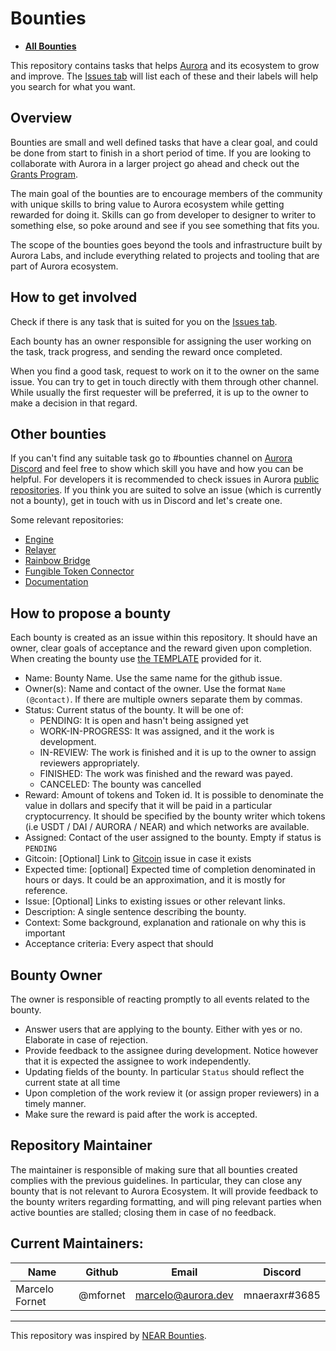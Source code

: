 # Bounties

-   [**All Bounties**](https://github.com/aurora-is-near/bounties/issues)

This repository contains tasks that helps [Aurora](https://aurora.dev/) and its ecosystem to grow and improve. The [Issues tab](https://github.com/aurora-is-near/bounties/issues) will list each of these and their labels will help you search for what you want.

## Overview

Bounties are small and well defined tasks that have a clear goal, and could be done from start to finish in a short period of time. If you are looking to collaborate with Aurora in a larger project go ahead and check out the [Grants Program](https://aurora.dev/grants).

The main goal of the bounties are to encourage members of the community with unique skills to bring value to Aurora ecosystem while getting rewarded for doing it. Skills can go from developer to designer to writer to something else, so poke around and see if you see something that fits you.

The scope of the bounties goes beyond the tools and infrastructure built by Aurora Labs, and include everything related to projects and tooling that are part of Aurora ecosystem.

## How to get involved

Check if there is any task that is suited for you on the [Issues tab](https://github.com/aurora-is-near/bounties/issues).

Each bounty has an owner responsible for assigning the user working on the task, track progress, and sending the reward once completed.

When you find a good task, request to work on it to the owner on the same issue. You can try to get in touch directly with them through other channel. While usually the first requester will be preferred, it is up to the owner to make a decision in that regard.

## Other bounties

If you can't find any suitable task go to #bounties channel on [Aurora Discord](https://discord.gg/dEFJBz8HQV) and feel free to show which skill you have and how you can be helpful. For developers it is recommended to check issues in Aurora [public repositories](https://github.com/aurora-is-near/). If you think you are suited to solve an issue (which is currently not a bounty), get in touch with us in Discord and let's create one.

Some relevant repositories:

-   [Engine](https://github.com/aurora-is-near/aurora-engine)
-   [Relayer](https://github.com/aurora-is-near/aurora-relayer)
-   [Rainbow Bridge](https://github.com/aurora-is-near/rainbow-bridge)
-   [Fungible Token Connector](https://github.com/aurora-is-near/rainbow-token-connector)
-   [Documentation](https://github.com/aurora-is-near/doc.aurora.dev)

## How to propose a bounty

Each bounty is created as an issue within this repository. It should have an owner, clear goals of acceptance and the reward given upon completion. When creating the bounty use [the TEMPLATE](.github/ISSUE_TEMPLATE/bounty.md) provided for it.

-   Name: Bounty Name. Use the same name for the github issue.
-   Owner(s): Name and contact of the owner. Use the format `Name (@contact)`. If there are multiple owners separate them by commas.
-   Status: Current status of the bounty. It will be one of:
    -   PENDING: It is open and hasn't being assigned yet
    -   WORK-IN-PROGRESS: It was assigned, and it the work is development.
    -   IN-REVIEW: The work is finished and it is up to the owner to assign reviewers appropriately.
    -   FINISHED: The work was finished and the reward was payed.
    -   CANCELED: The bounty was cancelled
-   Reward: Amount of tokens and Token id. It is possible to denominate the value in dollars and specify that it will be paid in a particular cryptocurrency. It should be specified by the bounty writer which tokens (i.e USDT / DAI / AURORA / NEAR) and which networks are available.
-   Assigned: Contact of the user assigned to the bounty. Empty if status is `PENDING`
-   Gitcoin: [Optional] Link to [Gitcoin](https://gitcoin.co/explorer) issue in case it exists
-   Expected time: [optional] Expected time of completion denominated in hours or days. It could be an approximation, and it is mostly for reference.
-   Issue: [Optional] Links to existing issues or other relevant links.
-   Description: A single sentence describing the bounty.
-   Context: Some background, explanation and rationale on why this is important
-   Acceptance criteria: Every aspect that should

## Bounty Owner

The owner is responsible of reacting promptly to all events related to the bounty.

-   Answer users that are applying to the bounty. Either with yes or no. Elaborate in case of rejection.
-   Provide feedback to the assignee during development. Notice however that it is expected the assignee to work independently.
-   Updating fields of the bounty. In particular `Status` should reflect the current state at all time
-   Upon completion of the work review it (or assign proper reviewers) in a timely manner.
-   Make sure the reward is paid after the work is accepted.

## Repository Maintainer

The maintainer is responsible of making sure that all bounties created complies with the previous guidelines. In particular, they can close any bounty that is not relevant to Aurora Ecosystem. It will provide feedback to the bounty writers regarding formatting, and will ping relevant parties when active bounties are stalled; closing them in case of no feedback.

## Current Maintainers:

| Name           | Github   | Email              | Discord       |
| -------------- | -------- | ------------------ | ------------- |
| Marcelo Fornet | @mfornet | marcelo@aurora.dev | mnaeraxr#3685 |

---

This repository was inspired by [NEAR Bounties](https://github.com/near/bounties).
